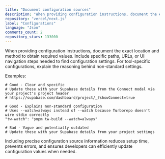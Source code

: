 ```yaml
---
title: "Document configuration sources"
description: "When providing configuration instructions, document the exact location and method to obtain required values. Include specific paths, URLs, or UI navigation steps needed to find configuration settings."
repository: "vercel/next.js"
label: "Configurations"
language: "Json"
comments_count: 2
repository_stars: 133000
---
```


When providing configuration instructions, document the exact location and method to obtain required values. Include specific paths, URLs, or UI navigation steps needed to find configuration settings. For tool-specific configurations, explain the reasoning behind non-standard settings.

Examples:
```
# Good - Clear and specific
# Update these with your Supabase details from the Connect modal via your project's project header
# https://supabase.com/dashboard/project/_?showConnect=true

# Good - Explains non-standard configuration
# Uses --watch=always instead of --watch because Turborepo doesn't wire stdin correctly
"tw-watch": "pnpm tw-build --watch=always"

# Bad - Vague and potentially outdated
# Update these with your Supabase details from your project settings
```

Including precise configuration source information reduces setup time, prevents errors, and ensures developers can efficiently update configuration values when needed.